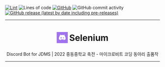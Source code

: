 [![Lint](https://github.com/star0202/Selenium/actions/workflows/lint.yml/badge.svg)](https://github.com/star0202/Selenium/actions/workflows/lint.yml)
![Lines of code](https://img.shields.io/tokei/lines/github/star0202/selenium)
[![GitHub](https://img.shields.io/github/license/star0202/selenium)](https://github.com/star0202/Selenium/blob/main/LICENSE)
![GitHub commit activity](https://img.shields.io/github/commit-activity/w/star0202/selenium)
[![GitHub release (latest by date including pre-releases)](https://img.shields.io/github/v/release/star0202/selenium?include_prereleases)](https://github.com/star0202/Selenium/releases)

***

<h1 align="center">
<sub>
<img src="assets/pfp-1024.png" height="36">
</sub>
Selenium
</h1>
<p align="center">
Discord Bot for JDMS | 2022 중동중학교 축전 - 마이크로비트 코딩 동아리 출품작
</p>

***
